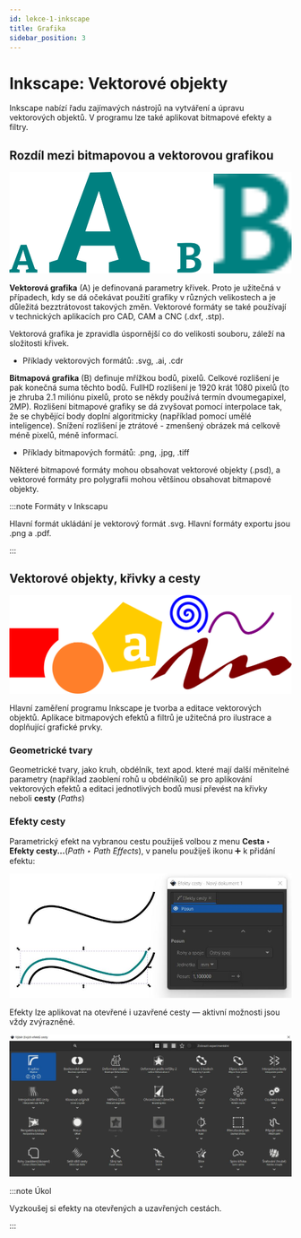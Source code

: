 ```yaml
---
id: lekce-1-inkscape
title: Grafika
sidebar_position: 3
---
```


# Inkscape: Vektorové objekty
Inkscape nabízí řadu zajímavých nástrojů na vytváření a úpravu vektorových objektů. V programu lze také aplikovat bitmapové efekty a filtry.

## Rozdíl mezi bitmapovou a vektorovou grafikou

![image](./images/vec.png)

**Vektorová grafika**  (A) je definovaná parametry křivek. Proto je užitečná v případech, kdy se dá očekávat použití grafiky v různých velikostech a je důležitá bezztrátovost takových změn. Vektorové formáty se také používají v technických aplikacích pro CAD, CAM a CNC (.dxf, .stp).

Vektorová grafika je zpravidla úspornější co do velikosti souboru, záleží na složitosti křivek.

- Příklady vektorových formátů: .svg, .ai, .cdr

**Bitmapová grafika** (B) definuje mřížkou bodů, pixelů. Celkové rozlišení je pak konečná suma těchto bodů. FullHD rozlišení je 1920 krát 1080 pixelů (to je zhruba 2.1 miliónu pixelů, proto se někdy používá termín dvoumegapixel, 2MP). Rozlišení bitmapové grafiky se dá zvyšovat pomocí interpolace tak, že se chybějící body doplní algoritmicky (například pomocí umělé inteligence). Snížení rozlišení je ztrátové - zmenšený obrázek má celkově méně pixelů, méně informací.

- Příklady bitmapových formátů: .png, .jpg, .tiff

Některé bitmapové formáty mohou obsahovat vektorové objekty (.psd), a vektorové formáty pro polygrafii mohou většinou obsahovat bitmapové objekty.

:::note Formáty v Inkscapu

Hlavní formát ukládání je vektorový formát .svg. Hlavní formáty exportu jsou .png a .pdf.

:::

## Vektorové objekty, křivky a cesty

![image](./images/vectorcurve.png)

Hlavní zaměření programu Inkscape je tvorba a editace vektorových objektů. Aplikace bitmapových efektů a filtrů je užitečná pro ilustrace a doplňující grafické prvky.
### Geometrické tvary
Geometrické tvary, jako kruh, obdélník, text apod. které mají další měnitelné parametry (například zaoblení rohů u obdélníků) se pro aplikování vektorových efektů a editaci jednotlivých bodů musí převést na křivky neboli **cesty** (*Paths*)

### Efekty cesty
Parametrický efekt na vybranou cestu použiješ volbou z menu **Cesta ‣ Efekty cesty...**(*Path ‣ Path Effects*), v panelu použiješ ikonu :heavy_plus_sign: k přidání efektu:

![image](./images/ink-path-offset.jpg)

Efekty lze aplikovat na otevřené i uzavřené cesty — aktivní možnosti jsou vždy zvýrazněné.

![image](./images/ink-path-fx.jpg)

:::note Úkol

 Vyzkoušej si efekty na otevřených a uzavřených cestách.

:::
